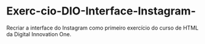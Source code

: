 # Exerc-cio-DIO-Interface-Instagram-
Recriar a interface do Instagram como primeiro exercício do curso de HTML da Digital Innovation One.
